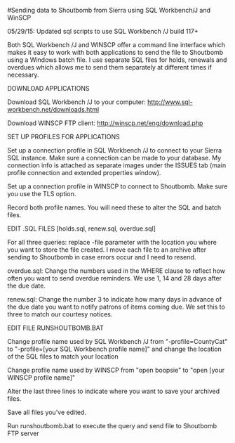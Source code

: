 #Sending data to Shoutbomb from Sierra using SQL Workbench/J and WinSCP

05/29/15: Updated sql scripts to use SQL Workbench /J build 117+

Both SQL Workbench /J and WINSCP offer a command line interface which makes it easy to work with both applications to send the file to Shoutbomb using a Windows batch file. I use separate SQL files for holds, renewals and overdues which allows me to send them separately at different times if necessary.

DOWNLOAD APPLICATIONS

Download SQL Workbench /J to your computer: http://www.sql-workbench.net/downloads.html

Download WINSCP FTP client: http://winscp.net/eng/download.php

SET UP PROFILES FOR APPLICATIONS

Set up a connection profile in SQL Workbench /J to connect to your Sierra SQL instance. Make sure a connection can be made to your database. My connection info is attached as separate images under the ISSUES tab (main profile connection and extended properties window).

Set up a connection profile in WINSCP to connect to Shoutbomb.  Make sure you use the TLS option.

Record both profile names. You will need these to alter the SQL and batch files.

EDIT .SQL FILES [holds.sql, renew.sql, overdue.sql]

For all three queries: replace -file parameter with the location you where you want to store the file created. I move each file to an archive after sending to Shoutbomb in case errors occur and I need to resend.

overdue.sql: Change the numbers used in the WHERE clause to reflect how often you want to send overdue reminders.  We use 1, 14 and 28 days after the due date.

renew.sql: Change the number 3 to indicate how many days in advance of the due date you want to notify patrons of items coming due.  We set this to three to match our courtesy notices.

EDIT FILE RUNSHOUTBOMB.BAT

Change profile name used by SQL Workbench /J from "-profile=CountyCat" to "-profile=[your SQL Workbench profile name]" and change the location of the SQL files to match your location

Change profile name used by WINSCP from "open boopsie" to "open [your WINSCP profile name]"

Alter the last three lines to indicate where you want to save your archived files.

Save all files you've edited.

Run runshoutbomb.bat to execute the query and send file to Shoutbomb FTP server
